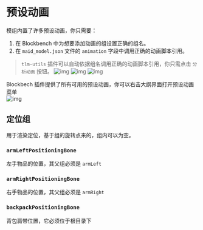 # 预设动画

模组内置了许多预设动画，你只需要：

1. 在 Blockbench 中为想要添加动画的组设置正确的组名。
2. 在 `maid_model.json` 文件的 `animation` 字段中调用正确的动画脚本引用。

> `tlm-utils` 插件可以自动依据组名调用正确的动画脚本引用，你只需点击 `分析动画` 按钮。 ![img](https://i.imgur.com/iyCKwMx.gif)
> ![img](https://i.imgur.com/iyCKwMx.gif)
> ![img](https://i.imgur.com/iyCKwMx.gif)

Blockbech 插件提供了所有可用的预设动画，你可以右击大纲界面打开预设动画菜单\
![img](https://i.imgur.com/N17PbiE.gif)

## 定位组

用于渲染定位，基于组的旋转点来的，组内可以为空。

### `armLeftPositioningBone`

左手物品的位置，其父组必须是 `armLeft`

### `armRightPositioningBone`

右手物品的位置，其父组必须是 `armRight`

### `backpackPositioningBone`

背包肩带位置，它必须位于根目录下
